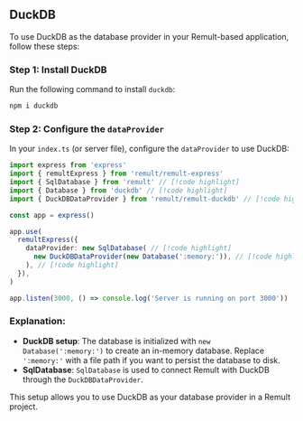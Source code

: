 ## DuckDB

To use DuckDB as the database provider in your Remult-based application, follow these steps:

### Step 1: Install DuckDB

Run the following command to install `duckdb`:

```sh
npm i duckdb
```

### Step 2: Configure the `dataProvider`

In your `index.ts` (or server file), configure the `dataProvider` to use DuckDB:

```ts
import express from 'express'
import { remultExpress } from 'remult/remult-express'
import { SqlDatabase } from 'remult' // [!code highlight]
import { Database } from 'duckdb' // [!code highlight]
import { DuckDBDataProvider } from 'remult/remult-duckdb' // [!code highlight]

const app = express()

app.use(
  remultExpress({
    dataProvider: new SqlDatabase( // [!code highlight]
      new DuckDBDataProvider(new Database(':memory:')), // [!code highlight]
    ), // [!code highlight]
  }),
)

app.listen(3000, () => console.log('Server is running on port 3000'))
```

### Explanation:

- **DuckDB setup**: The database is initialized with `new Database(':memory:')` to create an in-memory database. Replace `':memory:'` with a file path if you want to persist the database to disk.
- **SqlDatabase**: `SqlDatabase` is used to connect Remult with DuckDB through the `DuckDBDataProvider`.

This setup allows you to use DuckDB as your database provider in a Remult project.
